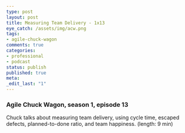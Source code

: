 ```yaml
---
type: post
layout: post
title: Measuring Team Delivery - 1x13
eye_catch: /assets/img/acw.png
tags:
- agile-chuck-wagon
comments: true
categories:
- professional
- podcast
status: publish
published: true
meta:
_edit_last: "1"
---
```


### Agile Chuck Wagon, season 1, episode 13

Chuck talks about measuring team delivery, using cycle time, escaped defects, planned-to-done ratio, and team happiness. (length: 9 min)
